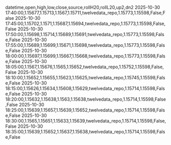 datetime,open,high,low,close,source,rollH20,rollL20,up2,dn2
2025-10-30 17:40:00,1.15677,1.15713,1.1567,1.15711,twelvedata_repo,1.15773,1.15598,False,False
2025-10-30 17:45:00,1.15702,1.1571,1.15687,1.15694,twelvedata_repo,1.15773,1.15598,False,False
2025-10-30 17:50:00,1.15698,1.15714,1.15689,1.15691,twelvedata_repo,1.15773,1.15598,False,False
2025-10-30 17:55:00,1.15689,1.15699,1.15671,1.15698,twelvedata_repo,1.15773,1.15598,False,False
2025-10-30 18:00:00,1.15697,1.15699,1.15667,1.15668,twelvedata_repo,1.15773,1.15598,False,False
2025-10-30 18:05:00,1.1567,1.15676,1.1565,1.15652,twelvedata_repo,1.15752,1.15598,False,False
2025-10-30 18:10:00,1.15652,1.15655,1.15623,1.15625,twelvedata_repo,1.15745,1.15598,False,False
2025-10-30 18:15:00,1.15626,1.15634,1.15608,1.15629,twelvedata_repo,1.15714,1.15598,False,False
2025-10-30 18:20:00,1.15632,1.15638,1.1563,1.15638,twelvedata_repo,1.15714,1.15598,False,False
2025-10-30 18:25:00,1.15639,1.15657,1.15639,1.15652,twelvedata_repo,1.15714,1.15598,False,False
2025-10-30 18:30:00,1.1565,1.15651,1.15633,1.15639,twelvedata_repo,1.15714,1.15598,False,False
2025-10-30 18:35:00,1.15639,1.15652,1.15637,1.15638,twelvedata_repo,1.15714,1.15598,False,False
